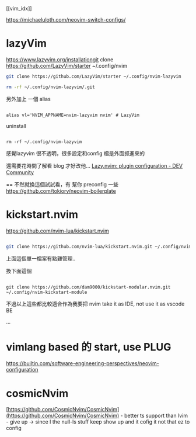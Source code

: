 [[vim_idx]]



https://michaeluloth.com/neovim-switch-configs/


# lazyVim

https://www.lazyvim.org/installationgit clone https://github.com/LazyVim/starter ~/.config/nvim
```sh
git clone https://github.com/LazyVim/starter ~/.config/nvim-lazyvim

rm -rf ~/.config/nvim-lazyvim/.git


```


另外加上 一個 alias
```

alias vl='NVIM_APPNAME=nvim-lazyvim nvim' # LazyVim

```


uninstall
```

rm -rf ~/.config/nvim-lazyvim

```

感覺lazyvim 很不透明，很多設定和config 檔是外面抓進來的

還需要花時間了解看 blog 才好改他...
[Lazy.nvim: plugin configuration - DEV Community](https://dev.to/vonheikemen/lazynvim-plugin-configuration-3opi)


==
不然就換這個試試看，有 幫你 preconfig 一些
https://github.com/tokiory/neovim-boilerplate


# kickstart.nvim
https://github.com/nvim-lua/kickstart.nvim

```sh

git clone https://github.com/nvim-lua/kickstart.nvim.git ~/.config/nvim-kickstart

```


上面這個單一檔案有點難管理..

換下面這個
```

git clone https://github.com/dam9000/kickstart-modular.nvim.git ~/.config/nvim-kickstart-module

```

不過以上這些都比較適合作為我要把 nvim take it as IDE, not use it as vscode BE

...


# vimlang based 的 start, use PLUG

https://builtin.com/software-engineering-perspectives/neovim-configuration






#  cosmicNvim
[https://github.com/CosmicNvim/CosmicNvim](https://github.com/CosmicNvim/CosmicNvim)
    - better ts support than lvim
    - give up → since I the null-ls stuff keep show up and it cofig it not that ez to config